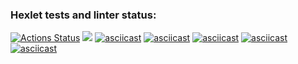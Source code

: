 ### Hexlet tests and linter status:
[![Actions Status](https://github.com/Severonik/php-project-45/actions/workflows/hexlet-check.yml/badge.svg)](https://github.com/Severonik/php-project-45/actions)
<a href="https://codeclimate.com/github/Severonik/php-project-45/maintainability"><img src="https://api.codeclimate.com/v1/badges/cbddd5a3c15e25334e25/maintainability" /></a>
[![asciicast](https://asciinema.org/a/B79wxNyD4WjirqmBujOxeO6oc.svg)](https://asciinema.org/a/B79wxNyD4WjirqmBujOxeO6oc)
[![asciicast](https://asciinema.org/a/eFR4XDBzUovYBGal7LKmfoirB.svg)](https://asciinema.org/a/eFR4XDBzUovYBGal7LKmfoirB)
[![asciicast](https://asciinema.org/a/NANtcCaNbsN1LKI2f4lzaQbFT.svg)](https://asciinema.org/a/NANtcCaNbsN1LKI2f4lzaQbFT)
[![asciicast](https://asciinema.org/a/xMmBXhHifnviSxCRDGRAEQyhv.svg)](https://asciinema.org/a/xMmBXhHifnviSxCRDGRAEQyhv)
[![asciicast](https://asciinema.org/a/WryjuYACIA3UQ0xKI6yODyNvH.svg)](https://asciinema.org/a/WryjuYACIA3UQ0xKI6yODyNvH)